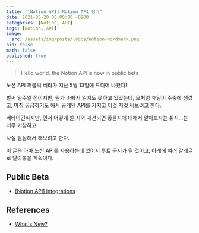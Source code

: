 ```yaml
---
title: "[Notion API] Notion API 정리"
date: 2021-05-20 00:00:00 +0900
categories: [Notion, API]
tags: [Notion, API]
image:
  src: /assets/img/posts/logos/notion-wordmark.png
pin: false
math: false
published: true
---
```


> Hello world, the Notion API is now in public beta

노션 API 퍼블릭 베타가 지난 5월 13일에 드디어 나왔다!

벌써 일주일 전이지만, 뭔가 바빠서 읽지도 못하고 있었는데, 모처럼 휴일이 주중에 생겼고, 마침 궁금하기도 해서 공개된 API를 가지고 이것 저것 써보려고 한다.

베타이긴하지만, 먼저 어떻게 쓸 지와 개선되면 좋을지에 대해서 알아보자는 취지...는 너무 거창하고

사실 심심해서 해보려고 한다.

이 글은 아마 노션 API를 사용하는데 있어서 루트 문서가 될 것이고, 아래에 여러 갈래글로 달아놓을 계획이다.

## Public Beta

- [[Notion API] integrations](https://bossm0n5t3r.github.io/posts/90/)

## References

- [What's New?](https://www.notion.so/What-s-New-157765353f2c4705bd45474e5ba8b46c)
